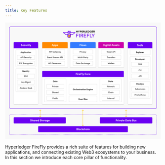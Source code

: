 ```yaml
---
title: Key Features
---
```


![Hyperledger FireFly features](../../images/firefly_functionality_overview.png)

Hyperledger FireFly provides a rich suite of features for building new applications, and connecting
existing Web3 ecosystems to your business. In this section we introduce each core pillar of functionality.
